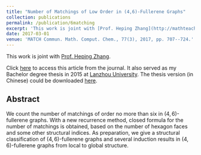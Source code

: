 ```yaml
---
title: "Number of Matchings of Low Order in (4,6)-Fullerene Graphs"
collection: publications
permalink: /publication/6matching
excerpt: 'This work is joint with [Prof. Heping Zhang](http://mathteacher.lzu.edu.cn/system/teacherprofileqtenglish/content.jsp?id=154). Click [here](https://match.pmf.kg.ac.rs/electronic_versions/Match77/n3/match77n3_707-724.pdf) to download. '
date: 2017-03-01
venue: 'MATCH Commun. Math. Comput. Chem., 77(3), 2017, pp. 707--724.'
---
```


This work is joint with [Prof. Heping Zhang](http://mathteacher.lzu.edu.cn/system/teacherprofileqtenglish/content.jsp?id=154).

Click [here](https://match.pmf.kg.ac.rs/electronic_versions/Match77/n3/match77n3_707-724.pdf) to access this article from the journal. It also served as my Bachelor degree thesis in 2015 at [Lanzhou University](https://en.lzu.edu.cn/). The thesis version (in Chinese) could be downloaded [here](http://zf-wei.github.io/files/lzuthesis.pdf).

## Abstract

We count the number of matchings of order no more than six in $(4, 6)$-fullerene graphs. With a new recurrence method, closed formula for the number of matchings is obtained, based on the number of hexagon faces and some other structural indices.  As preparation, we give a structural classification of $(4, 6)$-fullerene graphs and several induction results in $(4,6)$-fullerene graphs from local to global structure. 
